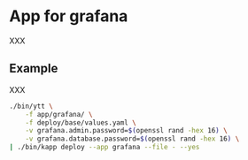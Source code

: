 # App for grafana

XXX

## Example

XXX

```bash
./bin/ytt \
    -f app/grafana/ \
    -f deploy/base/values.yaml \
    -v grafana.admin.password=$(openssl rand -hex 16) \
    -v grafana.database.password=$(openssl rand -hex 16) \
| ./bin/kapp deploy --app grafana --file - --yes
```

